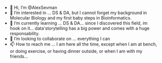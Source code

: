 - 👋 Hi, I’m @AlexSevman
- 👀 I’m interested in ... DS & DA, but I cannot forget my background in Molecular Biology and my first baby steps in Bioinformatics. 
- 🌱 I’m currently learning ... DS & DA... since I discovered this field, im hook on it... data'storytelling has a big power and comes with a huge responsability.
- 💞️ I’m looking to collaborate on ... everything I can
- 📫 How to reach me ... I am here all the time, except when I am at bench, or doing exercise, or having dinner outside, or when I am with my friends...

<!---
AlexSevman/AlexSevman is a ✨ special ✨ repository because its `README.md` (this file) appears on your GitHub profile.
You can click the Preview link to take a look at your changes.
--->
